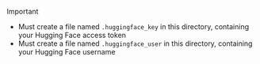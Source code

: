 > [!IMPORTANT]
> * Must create a file named `.huggingface_key` in this directory, containing your Hugging Face access token
> * Must create a file named `.huggingface_user` in this directory, containing your Hugging Face username
